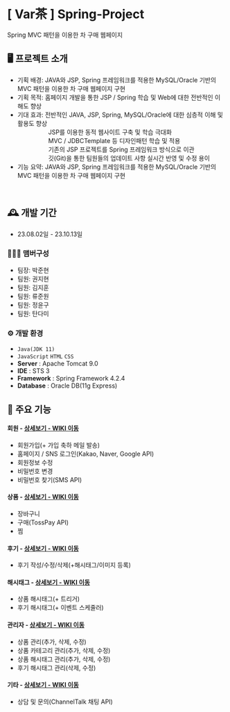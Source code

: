 # [ Var茶 ] Spring-Project
Spring MVC 패턴을 이용한 차 구매 웹페이지

## 🖥️ 프로젝트 소개
- 기획 배경:  JAVA와 JSP, Spring 프레임워크를 적용한 MySQL/Oracle 기반의 MVC 패턴을 이용한 차 구매 웹페이지 구현
- 기획 목적:  홈페이지 개발을 통한 JSP / Spring 학습 및 Web에 대한 전반적인 이해도 향상
- 기대 효과:  전반적인 JAVA, JSP, Spring, MySQL/Oracle에 대한 심층적 이해 및 활용도 향상<br>&nbsp;&nbsp;&nbsp;&nbsp;&nbsp;&nbsp;&nbsp;&nbsp;&nbsp;&nbsp;&nbsp;&nbsp;&nbsp;&nbsp;&nbsp;&nbsp;&nbsp;
             JSP를 이용한 동적 웹사이트 구축 및 학습 극대화<br>&nbsp;&nbsp;&nbsp;&nbsp;&nbsp;&nbsp;&nbsp;&nbsp;&nbsp;&nbsp;&nbsp;&nbsp;&nbsp;&nbsp;&nbsp;&nbsp;&nbsp;
             MVC / JDBCTemplate 등 디자인패턴 학습 및 적용<br>&nbsp;&nbsp;&nbsp;&nbsp;&nbsp;&nbsp;&nbsp;&nbsp;&nbsp;&nbsp;&nbsp;&nbsp;&nbsp;&nbsp;&nbsp;&nbsp;&nbsp;
             기존의 JSP 프로젝트를 Spring 프레임워크 방식으로 이관<br>&nbsp;&nbsp;&nbsp;&nbsp;&nbsp;&nbsp;&nbsp;&nbsp;&nbsp;&nbsp;&nbsp;&nbsp;&nbsp;&nbsp;&nbsp;&nbsp;&nbsp;
             깃(Git)을 통한 팀원들의 업데이트 사항 실시간 반영 및 수정 용이
- 기능 요약: JAVA와 JSP, Spring 프레임워크를 적용한 MySQL/Oracle 기반의 MVC 패턴을 이용한 차 구매 웹페이지 구현

<br>

## 🕰️ 개발 기간
* 23.08.02일 - 23.10.13일

### 🧑‍🤝‍🧑 맴버구성
 - 팀장: 박준현
 - 팀원: 권지현
 - 팀원: 김지훈
 - 팀원: 류준원
 - 팀원: 정윤구
 - 팀원: 탄다미

### ⚙️ 개발 환경
- `Java(JDK 11)`
- `JavaScript` `HTML` `CSS`
- **Server** : Apache Tomcat 9.0
- **IDE** : STS 3
- **Framework** : Spring Framework 4.2.4
- **Database** : Oracle DB(11g Express)

## 📌 주요 기능
#### 회원 - <a href="https://github.com/chaehyuenwoo/SpringBoot-Project-MEGABOX/wiki/%EC%A3%BC%EC%9A%94-%EA%B8%B0%EB%8A%A5-%EC%86%8C%EA%B0%9C(Login)" >상세보기 - WIKI 이동</a>
- 회원가입(+ 가입 축하 메일 발송)
- 홈페이지 / SNS 로그인(Kakao, Naver, Google API)
- 회원정보 수정
- 비밀번호 변경
- 비밀번호 찾기(SMS API)
#### 상품 - <a href="https://github.com/chaehyuenwoo/SpringBoot-Project-MEGABOX/wiki/%EC%A3%BC%EC%9A%94-%EA%B8%B0%EB%8A%A5-%EC%86%8C%EA%B0%9C(Member)" >상세보기 - WIKI 이동</a>
- 장바구니
- 구매(TossPay API)
- 찜
#### 후기 - <a href="https://github.com/chaehyuenwoo/SpringBoot-Project-MEGABOX/wiki/%EC%A3%BC%EC%9A%94-%EA%B8%B0%EB%8A%A5-%EC%86%8C%EA%B0%9C(Member)" >상세보기 - WIKI 이동</a>
- 후기 작성/수정/삭제(+해시태그/이미지 등록)
#### 해시태그 - <a href="https://github.com/chaehyuenwoo/SpringBoot-Project-MEGABOX/wiki/%EC%A3%BC%EC%9A%94-%EA%B8%B0%EB%8A%A5-%EC%86%8C%EA%B0%9C(%EC%98%81%ED%99%94-%EC%98%88%EB%A7%A4)" >상세보기 - WIKI 이동</a>
- 상품 해시태그(+ 트리거)
- 후기 해시태그(+ 이벤트 스케줄러)
#### 관리자 - <a href="https://github.com/chaehyuenwoo/SpringBoot-Project-MEGABOX/wiki/%EC%A3%BC%EC%9A%94-%EA%B8%B0%EB%8A%A5-%EC%86%8C%EA%B0%9C(%EB%A9%94%EC%9D%B8-Page)" >상세보기 - WIKI 이동</a>
- 상품 관리(추가, 삭제, 수정)
- 상품 카테고리 관리(추가, 삭제, 수정)
- 상품 해시태그 관리(추가, 삭제, 수정)
- 후기 해시태그 관리(삭제, 수정)
#### 기타 - <a href="" >상세보기 - WIKI 이동</a> 
- 상담 및 문의(ChannelTalk 채팅 API)
